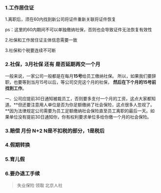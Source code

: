 ### 1.工作居住证

1.离职后，须在60内找到新公司将证件重新关联将证件恢复

ps：这里的60内期间不可以单独缴纳社保，否则也会导致证件无法恢复有效性

2.社保和工作居住证主体信息需要一致

3.社保和个税要连续不可断

### 2.社保，3月社保 还有 是否延期再交一个月

一般来说，一家公司一般都是在每月**15号**给员工缴纳社保。
所以，如果我们要辞职，也要等到当月15号以后，等公司交完这个月的社保，
**然后在下个月的15号前找到工作**。

一、公司应提前30日通知被裁员工，否则要多支付一个月的工资，这点大家都知道。**但还要注意用人单位是否为你足额缴纳了社会保险，这点很多人忽视了。**因为法律规定公司需要为员工足额缴纳社会保险直至员工离职的最后一天。如果单位没有提前30日通知你，你有权利要求单位多给你缴一个月的社会保险。

### 3.赔偿 月份  N+2 N是不扣税的部分，1是税后

### 4.假期转换

### 5.育儿假

### 6.要办退工手续

> 失业保险 领取 北京人社


